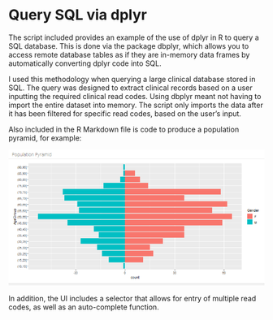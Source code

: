 # Query SQL via dplyr

The script included provides an example of the use of dplyr in R to query a SQL database. This is done via the package dbplyr, which allows you to access remote database tables as if they are in-memory data frames by automatically converting dplyr code into SQL. 

I used this methodology when querying a large clinical database stored in SQL. The query was designed to extract clinical records based on a user inputting the required clinical read codes. Using dbplyr meant not having to import the entire dataset into memory. The script only imports the data after it has been filtered for specific read codes, based on the user’s input.

Also included in the R Markdown file is code to produce a population pyramid, for example:

![Population Pyramid](Population_Pyramid.png)

In addition, the UI includes a selector that allows for entry of multiple read codes, as well as an auto-complete function.




